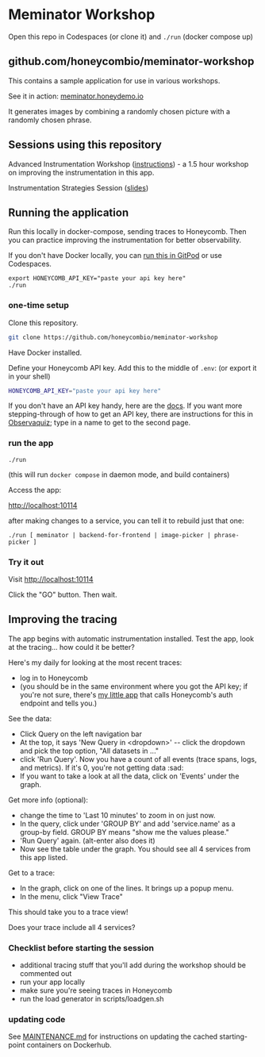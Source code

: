 # Meminator Workshop

Open this repo in Codespaces (or clone it) and `./run` (docker compose up)

## github.com/honeycombio/meminator-workshop

This contains a sample application for use in various workshops.

See it in action: [meminator.honeydemo.io](https://meminator.honeydemo.io)

It generates images by combining a randomly chosen picture with a randomly chosen phrase.

## Sessions using this repository

Advanced Instrumentation Workshop ([instructions](docs/advanced-instrumentation.md)) - a 1.5 hour workshop on improving the instrumentation in this app.

Instrumentation Strategies Session ([slides]())

## Running the application

Run this locally in docker-compose, sending traces to Honeycomb. Then you can practice improving the instrumentation for better observability.

If you don't have Docker locally, you can [run this in GitPod](https://gitpod.io/#https://github.com/honeycombio/meminator-workshop) or use Codespaces.

```
export HONEYCOMB_API_KEY="paste your api key here"
./run
```

### one-time setup

Clone this repository.

```bash
git clone https://github.com/honeycombio/meminator-workshop
```

Have Docker installed.

Define your Honeycomb API key. Add this to the middle of `.env`: (or export it in your shell)

```bash
HONEYCOMB_API_KEY="paste your api key here"
```

If you don't have an API key handy, here are the [docs](https://docs.honeycomb.io/get-started/configure/environments/manage-api-keys/#create-api-key).
If you want more stepping-through of how to get an API key, there are instructions for this in [Observaquiz](https://quiz.honeydemo.io); type in a name to get to the second page.

### run the app

`./run`

(this will run `docker compose` in daemon mode, and build containers)

Access the app:

[http://localhost:10114]()

after making changes to a service, you can tell it to rebuild just that one:

`./run [ meminator | backend-for-frontend | image-picker | phrase-picker ]`

### Try it out

Visit [http://localhost:10114]()

Click the "GO" button. Then wait.

## Improving the tracing

The app begins with automatic instrumentation installed. Test the app, look at the tracing... how could it be better?

Here's my daily for looking at the most recent traces:

- log in to Honeycomb
- (you should be in the same environment where you got the API key; if you're not sure, there's [my little app](https://honeycomb-whoami.glitch.me) that calls Honeycomb's auth endpoint and tells you.)

See the data:

- Click Query on the left navigation bar
- At the top, it says 'New Query in &lt;dropdown&gt;' -- click the dropdown and pick the top option, "All datasets in ..."
- click 'Run Query'. Now you have a count of all events (trace spans, logs, and metrics). If it's 0, you're not getting data :sad:
- If you want to take a look at all the data, click on 'Events' under the graph.

Get more info (optional):

- change the time to 'Last 10 minutes' to zoom in on just now.
- In the query, click under 'GROUP BY' and add 'service.name' as a group-by field. GROUP BY means "show me the values please."
- 'Run Query' again. (alt-enter also does it)
- Now see the table under the graph. You should see all 4 services from this app listed.

Get to a trace:

- In the graph, click on one of the lines. It brings up a popup menu.
- In the menu, click "View Trace"

This should take you to a trace view!

Does your trace include all 4 services?

### Checklist before starting the session

- additional tracing stuff that you'll add during the workshop should be commented out
- run your app locally
- make sure you're seeing traces in Honeycomb
- run the load generator in scripts/loadgen.sh

### updating code

See [MAINTENANCE.md](MAINTENANCE.md) for instructions on updating the cached starting-point containers on Dockerhub.
